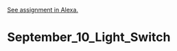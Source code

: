 [See assignment in Alexa.](https://alexa.bitmaker.co/wdi/june-2017/assignments/2526/latest)
# September_10_Light_Switch
